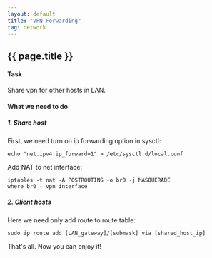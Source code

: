 ```yaml
---
layout: default
title: "VPN Forwarding"
tag: network
---
```


## {{ page.title }}

#### Task

Share vpn for other hosts in LAN.

#### What we need to do

##### 1. Share host

First, we need turn on ip forwarding option in sysctl:

<pre><code>echo "net.ipv4.ip_forward=1" > /etc/sysctl.d/local.conf</code></pre>

Add NAT to net interface:

<pre><code>iptables -t nat -A POSTROUTING -o br0 -j MASQUERADE
where br0 - vpn interface</code></pre>

##### 2. Client hosts

Here we need only add route to route table:

<pre><code>sudo ip route add [LAN_gateway]/[submask] via [shared_host_ip]</code></pre>

That's all. Now you can enjoy it!
